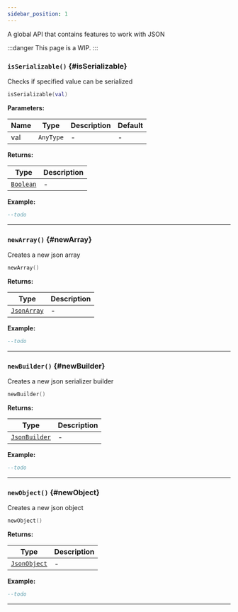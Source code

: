 ```yaml
---
sidebar_position: 1
---
```


A global API that contains features to work with JSON

:::danger
This page is a WIP.
:::

### <code>isSerializable()</code> \{#isSerializable}

Checks if specified value can be serialized

```lua
isSerializable(val)
```

**Parameters:**

| Name | Type                 | Description | Default |
| ---- | -------------------- | ----------- | ------- |
| val  | <code>AnyType</code> | -           | -       |

**Returns:**

| Type                                              | Description |
| ------------------------------------------------- | ----------- |
| <code>[Boolean](/tutorials/types/Booleans)</code> | -           |

**Example:**

```lua
--todo
```

---

### <code>newArray()</code> \{#newArray}

Creates a new json array

```lua
newArray()
```

**Returns:**

| Type                                              | Description |
| ------------------------------------------------- | ----------- |
| <code>[JsonArray](/globals/Json/JsonArray)</code> | -           |

**Example:**

```lua
--todo
```

---

### <code>newBuilder()</code> \{#newBuilder}

Creates a new json serializer builder

```lua
newBuilder()
```

**Returns:**

| Type                                                  | Description |
| ----------------------------------------------------- | ----------- |
| <code>[JsonBuilder](/globals/Json/JsonBuilder)</code> | -           |

**Example:**

```lua
--todo
```

---

### <code>newObject()</code> \{#newObject}

Creates a new json object

```lua
newObject()
```

**Returns:**

| Type                                                | Description |
| --------------------------------------------------- | ----------- |
| <code>[JsonObject](/globals/Json/JsonObject)</code> | -           |

**Example:**

```lua
--todo
```

---
